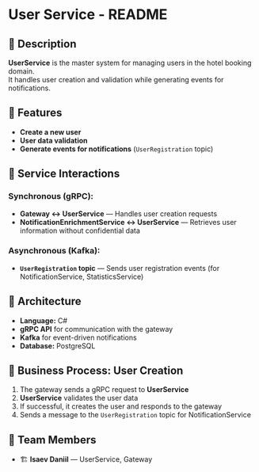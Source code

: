 # User Service - README  

## 📌 Description  
**UserService** is the master system for managing users in the hotel booking domain.  
It handles user creation and validation while generating events for notifications.  

## 🚀 Features  
- **Create a new user**  
- **User data validation**  
- **Generate events for notifications** (`UserRegistration` topic)  

## 🔗 Service Interactions  
### Synchronous (gRPC):  
- **Gateway ↔ UserService** — Handles user creation requests
- **NotificationEnrichmentService ↔ UserService** — Retrieves user information without confidential data  

### Asynchronous (Kafka):  
- **`UserRegistration` topic** — Sends user registration events (for NotificationService, StatisticsService)  

## 🔧 Architecture  
- **Language:** C#  
- **gRPC API** for communication with the gateway  
- **Kafka** for event-driven notifications  
- **Database:** PostgreSQL  

## 📜 Business Process: User Creation  
1. The gateway sends a gRPC request to **UserService**  
2. **UserService** validates the user data  
3. If successful, it creates the user and responds to the gateway  
4. Sends a message to the `UserRegistration` topic for NotificationService  

## 👥 Team Members  
- 🏗 **Isaev Daniil** — UserService, Gateway  

